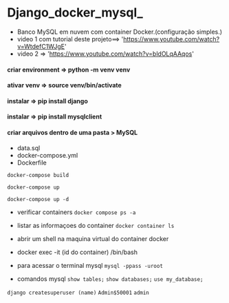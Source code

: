 # Django_docker_mysql_

* Banco MySQL em nuvem com container Docker.(configuração simples.) 
* video 1 com tutorial deste projeto==>
'https://www.youtube.com/watch?v=WtdefC1WJgE' 
* video 2 =>
'https://www.youtube.com/watch?v=bldOLqAAqos'

#### criar environment => python -m venv venv
#### ativar venv => source venv/bin/activate
#### instalar => pip install django
#### instalar => pip install mysqlclient

#### criar arquivos dentro de uma pasta > MySQL
- data.sql
- docker-compose.yml
- Dockerfile

`docker-compose build`

`docker-compose up`

`docker-compose up -d`
- verificar containers
`docker compose ps -a`

- listar as informaçoes do container
`docker container ls`

- abrir um shell na maquina virtual do container docker
* docker exec -it (id do container) /bin/bash

- para acessar o terminal mysql
`mysql -ppass -uroot`

- comandos mysql
`show tables;`
`show databases;`
`use my_database;`


`django createsuperuser (name)`
`Admin$50001`
`admin`
